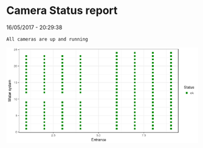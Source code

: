 Camera Status report
================
16/05/2017 - 20:29:38

    All cameras are up and running

![](camreport_files/figure-markdown_github/unnamed-chunk-2-1.png)
